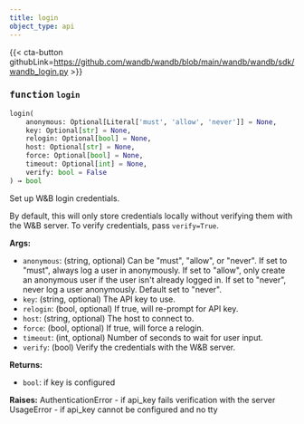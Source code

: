 ```yaml
---
title: login
object_type: api
---
```


{{< cta-button githubLink=https://github.com/wandb/wandb/blob/main/wandb/wandb/sdk/wandb_login.py >}}




### <kbd>function</kbd> `login`

```python
login(
    anonymous: Optional[Literal['must', 'allow', 'never']] = None,
    key: Optional[str] = None,
    relogin: Optional[bool] = None,
    host: Optional[str] = None,
    force: Optional[bool] = None,
    timeout: Optional[int] = None,
    verify: bool = False
) → bool
```

Set up W&B login credentials. 

By default, this will only store credentials locally without verifying them with the W&B server. To verify credentials, pass `verify=True`. 



**Args:**
 
 - `anonymous`:  (string, optional) Can be "must", "allow", or "never".  If set to "must", always log a user in anonymously. If set to  "allow", only create an anonymous user if the user  isn't already logged in. If set to "never", never log a  user anonymously. Default set to "never". 
 - `key`:  (string, optional) The API key to use. 
 - `relogin`:  (bool, optional) If true, will re-prompt for API key. 
 - `host`:  (string, optional) The host to connect to. 
 - `force`:  (bool, optional) If true, will force a relogin. 
 - `timeout`:  (int, optional) Number of seconds to wait for user input. 
 - `verify`:  (bool) Verify the credentials with the W&B server. 



**Returns:**
 
 - `bool`:  if key is configured 



**Raises:**
 AuthenticationError - if api_key fails verification with the server UsageError - if api_key cannot be configured and no tty 
